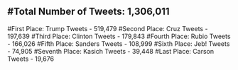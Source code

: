 #Total Number of Tweets: 1,306,011 
---
#First Place: Trump Tweets - 519,479
#Second Place: Cruz Tweets - 197,639
#Third Place: Clinton Tweets - 179,843
#Fourth Place: Rubio Tweets - 166,026
#Fifth Place: Sanders Tweets - 108,999
#Sixth Place: Jeb! Tweets - 74,905
#Seventh Place: Kasich Tweets - 39,448
#Last Place: Carson Tweets - 19,676
